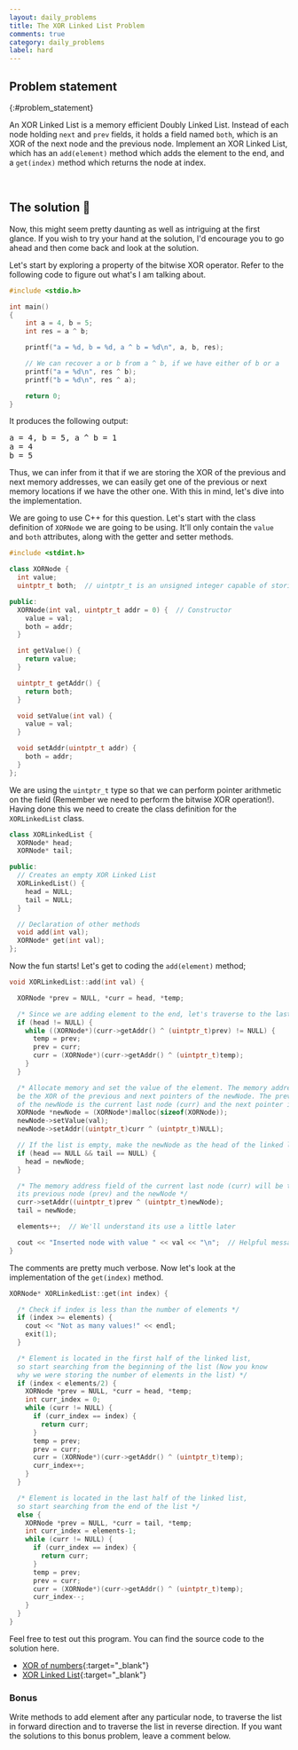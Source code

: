 ```yaml
---
layout: daily_problems
title: The XOR Linked List Problem
comments: true
category: daily_problems
label: hard
---
```


## Problem statement
{:#problem_statement}

An XOR Linked List is a memory efficient Doubly Linked List. Instead of each
node holding `next` and `prev` fields, it holds a field named `both`, which is
an XOR of the next node and the previous node. Implement an XOR Linked List,
which has an `add(element)` method which adds the element to the end, and a
`get(index)` method which returns the node at index.

<br />

## The solution 🎉

Now, this might seem pretty daunting as well as intriguing at the first glance.
If you wish to try your hand at the solution, I'd encourage you to go ahead and then
come back and look at the solution.

Let's start by exploring a property of the bitwise XOR operator. Refer to the
following code to figure out what's I am talking about.

```c
#include <stdio.h>

int main()
{
    int a = 4, b = 5;
    int res = a ^ b;

    printf("a = %d, b = %d, a ^ b = %d\n", a, b, res);

    // We can recover a or b from a ^ b, if we have either of b or a
    printf("a = %d\n", res ^ b);
    printf("b = %d\n", res ^ a);

    return 0;
}
```

It produces the following output:

<pre class="output">
a = 4, b = 5, a ^ b = 1
a = 4
b = 5
</pre>

Thus, we can infer from it that if we are storing the XOR of the previous and
next memory addresses, we can easily get one of the previous or next memory
locations if we have the other one. With this in mind, let's dive into the implementation.

We are going to use C++ for this question. Let's start with the class definition
of `XORNode` we are going to be using. It'll only contain the `value` and
`both` attributes, along with the getter and setter methods.

```c++
#include <stdint.h>

class XORNode {
  int value;
  uintptr_t both;  // uintptr_t is an unsigned integer capable of storing a pointer

public:
  XORNode(int val, uintptr_t addr = 0) {  // Constructor
    value = val;
    both = addr;
  }

  int getValue() {
    return value;
  }

  uintptr_t getAddr() {
    return both;
  }

  void setValue(int val) {
    value = val;
  }

  void setAddr(uintptr_t addr) {
    both = addr;
  }
};
```

We are using the `uintptr_t` type so that we can perform pointer arithmetic on
the field (Remember we need to perform the bitwise XOR operation!). Having done
this we need to create the class definition for the `XORLinkedList` class.

```c++
class XORLinkedList {
  XORNode* head;
  XORNode* tail;

public:
  // Creates an empty XOR Linked List
  XORLinkedList() {
    head = NULL;
    tail = NULL;
  }

  // Declaration of other methods
  void add(int val);
  XORNode* get(int val);
};
```

Now the fun starts! Let's get to coding the `add(element)` method;

```c++
void XORLinkedList::add(int val) {

  XORNode *prev = NULL, *curr = head, *temp;

  /* Since we are adding element to the end, let's traverse to the last element */
  if (head != NULL) {
    while ((XORNode*)(curr->getAddr() ^ (uintptr_t)prev) != NULL) {
      temp = prev;
      prev = curr;
      curr = (XORNode*)(curr->getAddr() ^ (uintptr_t)temp);
    }
  }

  /* Allocate memory and set the value of the element. The memory address field will
  be the XOR of the previous and next pointers of the newNode. The previous pointer
  of the newNode is the current last node (curr) and the next pointer is NULL */
  XORNode *newNode = (XORNode*)malloc(sizeof(XORNode));
  newNode->setValue(val);
  newNode->setAddr((uintptr_t)curr ^ (uintptr_t)NULL);

  // If the list is empty, make the newNode as the head of the linked list
  if (head == NULL && tail == NULL) {
    head = newNode;
  }

  /* The memory address field of the current last node (curr) will be the XOR of
  its previous node (prev) and the newNode */
  curr->setAddr((uintptr_t)prev ^ (uintptr_t)newNode);
  tail = newNode;

  elements++;  // We'll understand its use a little later

  cout << "Inserted node with value " << val << "\n";  // Helpful message
}
```

The comments are pretty much verbose. Now let's look at the implementation of the
`get(index)` method.

```c++
XORNode* XORLinkedList::get(int index) {

  /* Check if index is less than the number of elements */
  if (index >= elements) {
    cout << "Not as many values!" << endl;
    exit(1);
  }

  /* Element is located in the first half of the linked list,
  so start searching from the beginning of the list (Now you know
  why we were storing the number of elements in the list) */
  if (index < elements/2) {
    XORNode *prev = NULL, *curr = head, *temp;
    int curr_index = 0;
    while (curr != NULL) {
      if (curr_index == index) {
        return curr;
      }
      temp = prev;
      prev = curr;
      curr = (XORNode*)(curr->getAddr() ^ (uintptr_t)temp);
      curr_index++;
    }
  }

  /* Element is located in the last half of the linked list,
  so start searching from the end of the list */
  else {
    XORNode *prev = NULL, *curr = tail, *temp;
    int curr_index = elements-1;
    while (curr != NULL) {
      if (curr_index == index) {
        return curr;
      }
      temp = prev;
      prev = curr;
      curr = (XORNode*)(curr->getAddr() ^ (uintptr_t)temp);
      curr_index--;
    }
  }
}
```

Feel free to test out this program. You can find the source code to the solution here.
+ [XOR of numbers](https://onlinegdb.com/BJwItMA0V){:target="_blank"}
+ [XOR Linked List](https://onlinegdb.com/rJGCnfRC4){:target="_blank"}

### Bonus

Write methods to add element after any particular node, to traverse
the list in forward direction and to traverse the list in reverse direction. If
you want the solutions to this bonus problem, leave a comment below.
